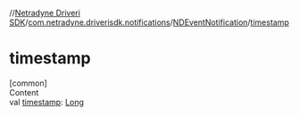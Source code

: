 //[Netradyne Driveri SDK](../../index.md)/[com.netradyne.driverisdk.notifications](../index.md)/[NDEventNotification](index.md)/[timestamp](timestamp.md)



# timestamp  
[common]  
Content  
val [timestamp](timestamp.md): [Long](https://kotlinlang.org/api/latest/jvm/stdlib/kotlin/-long/index.html)  



